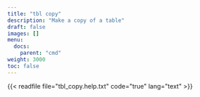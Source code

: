```yaml
---
title: "tbl copy"
description: "Make a copy of a table"
draft: false
images: []
menu:
  docs:
    parent: "cmd"
weight: 3000
toc: false
---
```


{{< readfile file="tbl_copy.help.txt" code="true" lang="text" >}}
